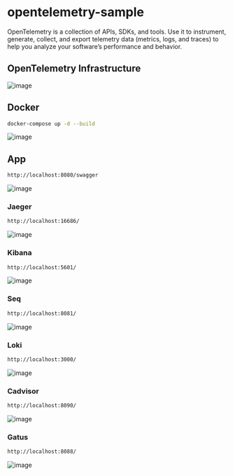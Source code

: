 # opentelemetry-sample

OpenTelemetry is a collection of APIs, SDKs, and tools. Use it to instrument, generate, collect, and export telemetry data (metrics, logs, and traces) to help you analyze your software’s performance and behavior.

## OpenTelemetry Infrastructure
![image](https://github.com/gordon-hung/opentelemetry-sample/blob/master/Images/Opentelemetry.png)
## Docker
```sh
docker-compose up -d --build 
```
![image](https://github.com/gordon-hung/opentelemetry-sample/blob/master/Images/Docker.png)

## App
```sh
http://localhost:8080/swagger
```
![image](https://github.com/gordon-hung/opentelemetry-sample/blob/master/Images/Swagger.png)

### Jaeger
```sh
http://localhost:16686/
```
![image](https://github.com/gordon-hung/opentelemetry-sample/blob/master/Images/Jaeger.png)

### Kibana
```sh
http://localhost:5601/
```
![image](https://github.com/gordon-hung/opentelemetry-sample/blob/master/Images/Kibana.png)

### Seq
```sh
http://localhost:8081/
```
![image](https://github.com/gordon-hung/opentelemetry-sample/blob/master/Images/Seq.png)

### Loki
```sh
http://localhost:3000/
```
![image](https://github.com/gordon-hung/opentelemetry-sample/blob/master/Images/Loki.png)

### Cadvisor
```sh
http://localhost:8090/
```
![image](https://github.com/gordon-hung/opentelemetry-sample/blob/master/Images/Cadvisor.png)

### Gatus
```sh
http://localhost:8088/
```
![image](https://github.com/gordon-hung/opentelemetry-sample/blob/master/Images/Gatus.png)
